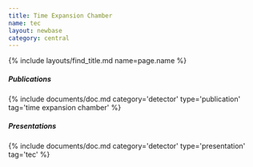```yaml
---
title: Time Expansion Chamber
name: tec
layout: newbase
category: central
---
```

{% include layouts/find_title.md name=page.name %}

##### Publications
{% include documents/doc.md category='detector' type='publication' tag='time expansion chamber' %}

##### Presentations
{% include documents/doc.md category='detector' type='presentation' tag='tec' %}
